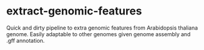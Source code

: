 # extract-genomic-features
Quick and dirty pipeline to extra genomic features from Arabidopsis thaliana genome. Easily adaptable to other genomes given genome assembly and .gff annotation. 
